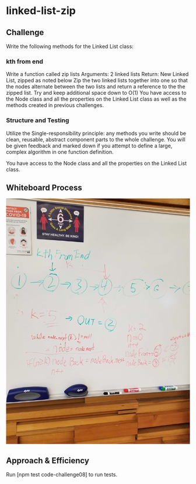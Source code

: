 # linked-list-zip

## Challenge

<!-- Description of the challenge -->
Write the following methods for the Linked List class:

### kth from end

Write a function called zip lists
Arguments: 2 linked lists
Return: New Linked List, zipped as noted below
Zip the two linked lists together into one so that the nodes alternate between the two lists and return a reference to the the zipped list.
Try and keep additional space down to O(1)
You have access to the Node class and all the properties on the Linked List class as well as the methods created in previous challenges.

### Structure and Testing

Utilize the Single-responsibility principle: any methods you write should be clean, reusable, abstract component parts to the whole challenge. You will be given feedback and marked down if you attempt to define a large, complex algorithm in one function definition.

You have access to the Node class and all the properties on the Linked List class.


## Whiteboard Process

<!-- Embedded whiteboard image -->
![Whiteboard](./../images/CC08.jpg)

## Approach & Efficiency

<!-- What approach did you take? Discuss Why. What is the Big O space/time for this approach? -->


Run [npm test code-challenge08] to run tests.
